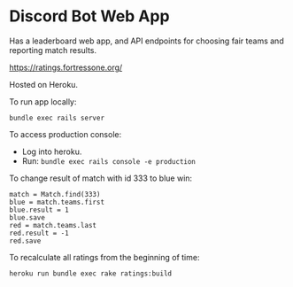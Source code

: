 # Discord Bot Web App

Has a leaderboard web app, and API endpoints for choosing fair teams and reporting match results.

https://ratings.fortressone.org/

Hosted on Heroku.

To run app locally:
```
bundle exec rails server
```

To access production console:
- Log into heroku.
- Run:
		```
		bundle exec rails console -e production
		```

To change result of match with id 333 to blue win:
```
match = Match.find(333)
blue = match.teams.first
blue.result = 1
blue.save
red = match.teams.last
red.result = -1
red.save
```

To recalculate all ratings from the beginning of time:
```
heroku run bundle exec rake ratings:build
```
